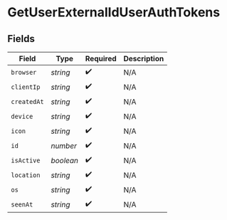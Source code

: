 # GetUserExternalIdUserAuthTokens


## Fields

| Field              | Type               | Required           | Description        |
| ------------------ | ------------------ | ------------------ | ------------------ |
| `browser`          | *string*           | :heavy_check_mark: | N/A                |
| `clientIp`         | *string*           | :heavy_check_mark: | N/A                |
| `createdAt`        | *string*           | :heavy_check_mark: | N/A                |
| `device`           | *string*           | :heavy_check_mark: | N/A                |
| `icon`             | *string*           | :heavy_check_mark: | N/A                |
| `id`               | *number*           | :heavy_check_mark: | N/A                |
| `isActive`         | *boolean*          | :heavy_check_mark: | N/A                |
| `location`         | *string*           | :heavy_check_mark: | N/A                |
| `os`               | *string*           | :heavy_check_mark: | N/A                |
| `seenAt`           | *string*           | :heavy_check_mark: | N/A                |